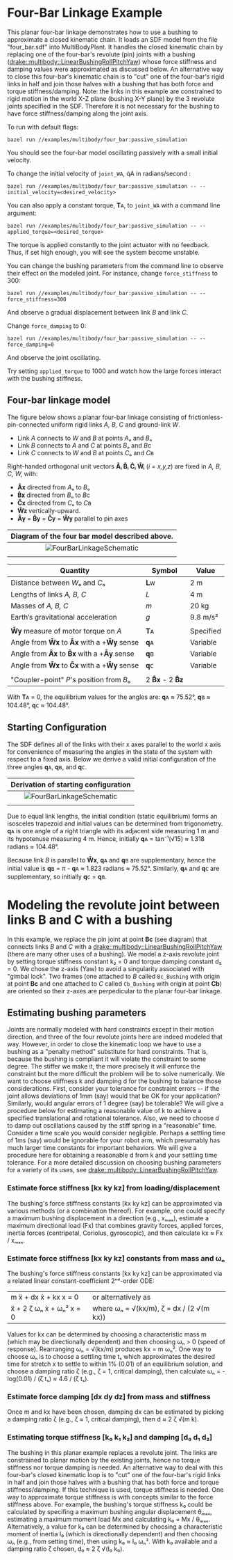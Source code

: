 # Four-Bar Linkage Example
This planar four-bar linkage demonstrates how to use a bushing to
approximate a closed kinematic chain. It loads an SDF model from the
file "four_bar.sdf" into MultiBodyPlant. It handles the closed kinematic
chain by replacing one of the four-bar's revolute (pin) joints with a
bushing ([drake::multibody::LinearBushingRollPitchYaw](https://drake.mit.edu/doxygen_cxx/classdrake_1_1multibody_1_1_linear_bushing_roll_pitch_yaw.html))
whose force stiffness and damping values were approximated as discussed below.
An alternative way to close this four-bar's kinematic chain is to "cut"
one of the four-bar's rigid links in half and join those halves with a
bushing that has both force and torque stiffness/damping. Note: the links
in this example are constrained to rigid motion in the world X-Z
plane (bushing X-Y plane) by the 3 revolute joints specified in the
SDF. Therefore it is not necessary for the bushing to have force
stiffness/damping along the joint axis.

To run with default flags:

```
bazel run //examples/multibody/four_bar:passive_simulation
```

You should see the four-bar model oscillating passively with a small initial
velocity.

To change the initial velocity of `joint_WA`, q̇A in radians/second :
```
bazel run //examples/multibody/four_bar:passive_simulation -- --initial_velocity=<desired_velocity>
```

You can also apply a constant torque, 𝐓ᴀ, to `joint_WA` with a command line
argument:
```
bazel run //examples/multibody/four_bar:passive_simulation -- --applied_torque=<desired_torque>
```
The torque is applied constantly to the joint actuator with no feedback. Thus,
 if set high enough, you will see the system become unstable. 

You can change the bushing parameters from the command line to observe their
effect on
the modeled joint. For instance, change `force_stiffness` to 300:
 ```
bazel run //examples/multibody/four_bar:passive_simulation -- --force_stiffness=300
```
And observe a gradual displacement between link *B* and link *C*.

Change `force_damping` to 0:
 ```
bazel run //examples/multibody/four_bar:passive_simulation -- --force_damping=0
```
And observe the joint oscillating.

Try setting `applied_torque` to 1000 and watch how the large forces interact
with the bushing stiffness.


## Four-bar linkage model

The figure below shows a planar four-bar linkage consisting of 
frictionless-pin-connected uniform rigid links *A, B, C* and ground-link *W*.
- Link *A* connects to *W* and *B* at points *A*ₒ and *B*ₒ
- Link *B* connects to *A* and *C* at points *B*ₒ and *B*c
- Link *C* connects to *W* and *B* at points *C*ₒ and *C*ʙ

Right-handed orthogonal unit vectors **Âᵢ B̂ᵢ Ĉᵢ Ŵᵢ** 
(*i = x,y,z*) are fixed in *A, B, C, W,* with:
- **Â**𝐱 directed from *A*ₒ to *B*ₒ
- **B̂**𝐱 directed from *B*ₒ to *B*c
- **Ĉ**𝐱 directed from *C*ₒ to *C*ʙ
- **Ŵ**𝐳 vertically-upward.
- **Â**𝐲 = **B̂**𝐲 = **Ĉ**𝐲 = **Ŵ**𝐲 parallel to pin axes

| Diagram of the four bar model described above. |
| :---: |
| ![FourBarLinkageSchematic](images/FourBarLinkageSchematic.png)    |
|  |

|                 Quantity                   |       Symbol      |   Value   |
|--------------------------------------------|-------------------|-----------|
| Distance between *W*ₒ and *C*ₒ             |         𝐋ᴡ        |    2 m    |
| Lengths of links *A, B, C*                 |        *L*        |    4 m    |
| Masses of *A, B, C*                        |        *m*        |   20 kg   |
| Earth’s gravitational acceleration         |        *g*        | 9.8 m/s²  |
|                                            |                   |           |
| **Ŵ**𝐲 measure of motor torque on *A*      |         𝐓ᴀ        | Specified |
| Angle from **Ŵ**𝐱 to **Â**𝐱 with a +**Ŵ**𝐲 sense |    𝐪ᴀ    | Variable |
| Angle from **Â**𝐱 to **B̂**𝐱 with a +**Â**𝐲 sense |    𝐪ʙ    | Variable |
| Angle from **Ŵ**𝐱 to **Ĉ**𝐱 with a +**Ŵ**𝐲 sense |    𝐪ᴄ    | Variable |
|                                            |               |           |
| "Coupler-point" *P*'s position from *B*ₒ   |     2 **B̂**𝐱 - 2 **B̂**𝐳 |

With 𝐓ᴀ = 0, the equilibrium values for the angles are:
𝐪ᴀ ≈ 75.52°, 𝐪ʙ ≈ 104.48°, 𝐪ᴄ ≈ 104.48°.

## Starting Configuration

The SDF defines all of the links with their x axes parallel to the world x
axis for convenience of measuring the angles in the state of the system
with respect to a fixed axis. Below we derive a valid initial configuration
of the three angles 𝐪ᴀ, 𝐪ʙ, and 𝐪ᴄ.

| Derivation of starting configuration |
| :---: |
| ![FourBarLinkageSchematic](images/FourBarLinkageGeometry.png)    |
| |

Due to equal link lengths, the initial condition (static equilibrium) 
forms an isosceles trapezoid and initial values can be determined from
trigonometry. 𝐪ᴀ is one angle of a right triangle with its adjacent
side measuring 1 m and its hypotenuse measuring 4 m.  Hence, initially
𝐪ᴀ = tan⁻¹(√15) ≈ 1.318 radians ≈ 104.48°.

Because link *B* is parallel to **Ŵ**𝐱, 𝐪ᴀ and 𝐪ʙ are supplementary,
hence the initial value is 𝐪ʙ = π - 𝐪ᴀ ≈ 1.823 radians ≈ 75.52°.
Similarly, 𝐪ᴀ and 𝐪ᴄ are supplementary, so initially 𝐪ᴄ = 𝐪ʙ. 

# Modeling the revolute joint between links B and C with a bushing

In this example, we replace the pin joint at point **Bc** (see diagram)
that connects links *B* and *C* with a
[drake::multibody::LinearBushingRollPitchYaw](https://drake.mit.edu/doxygen_cxx/classdrake_1_1multibody_1_1_linear_bushing_roll_pitch_yaw.html)
(there are many other uses of a bushing).  We model a z-axis revolute joint by
setting torque stiffness constant k₂ = 0 and  torque damping constant d₂ = 0.
We chose the z-axis (Yaw) to avoid a singularity associated with "gimbal lock".
Two frames (one attached to *B* called `Bc_Bushing` with origin at point
**Bc** and one attached to *C* called `Cb_Bushing` with origin at point
**Cb**) are oriented so their z-axes are perpedicular to the planar
four-bar linkage.

## Estimating bushing parameters
Joints are normally modeled with hard constraints except in their motion
direction, and three of the four revolute joints here are indeed modeled
that way. However, in order to close the kinematic loop we have to use a
bushing as a "penalty method" substitute for hard constraints. That is, because
the bushing is compliant it will violate the constraint to some degree. The
stiffer we make it, the more precisely it will enforce the constraint but
the more difficult the problem will be to solve numerically. We want to
choose stiffness k and damping d for the bushing to balance those
considerations. First, consider your tolerance for constraint errors -- if
the joint allows deviations of 1mm (say) would that be OK for your application?
Similarly, would angular errors of 1 degree (say) be tolerable? We will give
a procedure below for estimating a reasonable value of k to achieve a
specified translational and rotational tolerance. Also, we need to choose
d to damp out oscillations caused by the stiff spring in a "reasonable" time.
Consider a time scale you would consider negligible. Perhaps a settling time
of 1ms (say) would be ignorable for your robot arm, which presumably has
much larger time constants for important behaviors. We will give a
procedure here for obtaining a reasonable d from k and your settling
time tolerance. For a more detailed discussion on choosing bushing parameters
for a variety of its uses, see [drake::multibody::LinearBushingRollPitchYaw](https://drake.mit.edu/doxygen_cxx/classdrake_1_1multibody_1_1_linear_bushing_roll_pitch_yaw.html).

### Estimate force stiffness [kx ky kz] from loading/displacement
The bushing's force stiffness constants [kx ky kz] can be
approximated via various methods (or a combination thereof).
For example, one could specify a maximum bushing displacement in a
direction (e.g.,  xₘₐₓ), estimate a maximum directional load (Fx) that
combines gravity forces, applied forces, inertia forces (centripetal,
Coriolus, gyroscopic), and then calculate kx ≈ Fx /  xₘₐₓ.

### Estimate force stiffness [kx ky kz] constants from mass and ωₙ
The bushing's force stiffness constants [kx ky kz] can be
approximated via a related linear constant-coefficient 2ⁿᵈ-order ODE:

|  |  |
| ----- | ---- |
|  m ẍ +     dx ẋ +  kx x = 0  |  or alternatively as |
|    ẍ + 2 ζ ωₙ ẋ + ωₙ² x = 0  |  where ωₙ = √(kx/m),  ζ = dx / (2 √(m kx)) |

Values for kx can be determined by choosing a characteristic mass m
(which may be directionally dependent) and then choosing ωₙ > 0
(speed of response). Rearranging ωₙ = √(kx/m) produces kx = m ωₙ².
One way to choose ωₙ is to choose a settling time tₛ which
approximates the desired time for stretch x to settle to within 1% (0.01)
of an equilibrium solution, and choose a damping ratio ζ (e.g., ζ = 1,
critical damping), then calculate ωₙ = -log(0.01) / (ζ tₛ) ≈ 4.6 / (ζ tₛ).

### Estimate force damping [dx dy dz] from mass and stiffness 
Once m and kx have been chosen, damping dx can be estimated by picking a
damping ratio ζ (e.g., ζ ≈ 1, critical damping), then d ≈ 2 ζ √(m k).

### Estimating torque stiffness [k₀ k₁ k₂] and damping [d₀ d₁ d₂]
The bushing in this planar example replaces a revolute joint. The links are
constrained to planar motion by the existing joints, hence no
torque stiffness nor torque damping is needed.  An alternative way to
deal with this four-bar's closed kinematic loop is to "cut" one of the
four-bar's rigid links in half and join those halves with a bushing
that has both force and torque stiffness/damping.  If this technique
is used, torque stiffness is needed.  One way to approximate torque
stiffness is with concepts similar to the force stiffness above.
For example, the bushing's torque stiffness k₀ could be calculated
by specifing a maximum bushing angular displacement θₘₐₓ, estimating
a maximum moment load Mx and calculating k₀ = Mx / θₘₐₓ.
Alternatively, a value for k₀ can be determined by choosing a
characteristic moment of inertia I₀ (which is directionally dependent)
and then choosing ωₙ (e.g., from setting time), then using k₀ ≈ I₀ ωₙ².
With k₀ available and a damping ratio ζ chosen, d₀ ≈ 2 ζ √(I₀ k₀).
